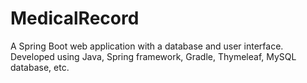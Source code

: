 # MedicalRecord
A Spring Boot web application with a database and user interface. Developed using Java, Spring framework, Gradle, Thymeleaf, MySQL database, etc.
